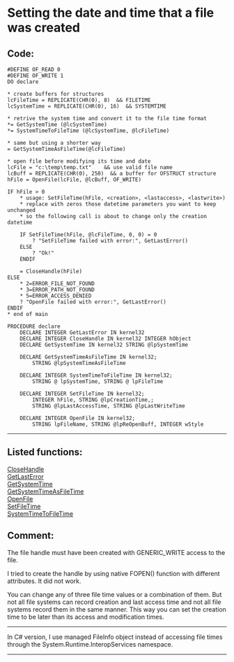 
# Setting the date and time that a file was created

## Code:
```foxpro  
#DEFINE OF_READ 0
#DEFINE OF_WRITE 1
DO declare

* create buffers for structures
lcFileTime = REPLICATE(CHR(0), 8)  && FILETIME
lcSystemTime = REPLICATE(CHR(0), 16)  && SYSTEMTIME

* retrive the system time and convert it to the file time format
*= GetSystemTime (@lcSystemTime)
*= SystemTimeToFileTime (@lcSystemTime, @lcFileTime)

* same but using a shorter way
= GetSystemTimeAsFileTime(@lcFileTime)

* open file before modifying its time and date
lcFile = "c:\temp\temp.txt"    && use valid file name
lcBuff = REPLICATE(CHR(0), 250)  && a buffer for OFSTRUCT structure
hFile = OpenFile(lcFile, @lcBuff, OF_WRITE)

IF hFile > 0
	* usage: SetFileTime(hFile, <creation>, <lastaccess>, <lastwrite>)
	* replace with zeros those datetime parameters you want to keep unchanged
	* so the following call is about to change only the creation datetime

	IF SetFileTime(hFile, @lcFileTime, 0, 0) = 0
		? "SetFileTime failed with error:", GetLastError()
	ELSE
		? "Ok!"
	ENDIF

	= CloseHandle(hFile)
ELSE
	* 2=ERROR_FILE_NOT_FOUND
	* 3=ERROR_PATH_NOT_FOUND
	* 5=ERROR_ACCESS_DENIED
	? "OpenFile failed with error:", GetLastError()
ENDIF
* end of main

PROCEDURE declare
	DECLARE INTEGER GetLastError IN kernel32
	DECLARE INTEGER CloseHandle IN kernel32 INTEGER hObject
	DECLARE GetSystemTime IN kernel32 STRING @lpSystemTime

	DECLARE GetSystemTimeAsFileTime IN kernel32;
		STRING @lpSystemTimeAsFileTime

	DECLARE INTEGER SystemTimeToFileTime IN kernel32;
		STRING @ lpSystemTime, STRING @ lpFileTime

	DECLARE INTEGER SetFileTime IN kernel32;
		INTEGER hFile, STRING @lpCreationTime,;
		STRING @lpLastAccessTime, STRING @lpLastWriteTime

	DECLARE INTEGER OpenFile IN kernel32;
		STRING lpFileName, STRING @lpReOpenBuff, INTEGER wStyle  
```  
***  


## Listed functions:
[CloseHandle](../libraries/kernel32/CloseHandle.md)  
[GetLastError](../libraries/kernel32/GetLastError.md)  
[GetSystemTime](../libraries/kernel32/GetSystemTime.md)  
[GetSystemTimeAsFileTime](../libraries/kernel32/GetSystemTimeAsFileTime.md)  
[OpenFile](../libraries/kernel32/OpenFile.md)  
[SetFileTime](../libraries/kernel32/SetFileTime.md)  
[SystemTimeToFileTime](../libraries/kernel32/SystemTimeToFileTime.md)  

## Comment:
The file handle must have been created with GENERIC_WRITE access to the file.   
  
I tried to create the handle by using native FOPEN() function with different attributes. It did not work.  
  
You can change any of three file time values or a combination of them. But not all file systems can record creation and last access time and not all file systems record them in the same manner. This way you can set the creation time to be later than its access and modification times.  
  
* * *  
In C# version, I use managed FileInfo object instead of accessing file times through the System.Runtime.InteropServices namespace.  
  
***  


